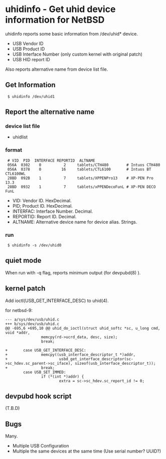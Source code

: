 # uhidinfo - Get uhid device information for NetBSD

uhidinfo reports some basic information from /dev/uhid* device.

   - USB Vendor ID
   - USB Product ID
   - USB Interface Number (only custom kernel with original patch)
   - USB HID report ID

Also reports alternative name from device list file.

## Get Information

```
 $ uhidinfo /dev/uhid1
```
 
## Report the alternative name
### device list file 
 - uhidlist

### format

```
 # VID  PID  INTERFACE REPORTID  ALTNAME
 056A  0302    0          2     tablets/CTH480        # Intuos CTH480
 056A  0378    0         16     tablets/CTL6100       # Intuos BT CTL6100WL
 28BD  092B    1          7     tablets/XPPENPro13    # XP-PEN Pro 13.3
 28BD  0932    1          7     tablets/xPPENDecoFunL # XP-PEN DECO FunL
```

 - VID: Vendor ID. HexDecimal.
 - PID; Product ID. HexDecimal.
 - INTERFAC: Interface Number. Decimal.
 - REPORTID: Report ID. Decimal.
 - ALTNAME: Alternative device name for device alias. Strings.

### run

```
 $ uhidinfo -s /dev/uhid0
```

## quiet mode

When run with -q flag, reports minimum output (for devpubd(8) ).

## kernel patch

Add ioctl(USB_GET_INTERFACE_DESC) to uhid(4).

for netbsd-9:
```
--- a/sys/dev/usb/uhid.c
+++ b/sys/dev/usb/uhid.c
@@ -695,6 +695,10 @@ uhid_do_ioctl(struct uhid_softc *sc, u_long cmd, void *addr,
                memcpy(rd->ucrd_data, desc, size);
                break;

+       case USB_GET_INTERFACE_DESC:
+               memcpy((usb_interface_descriptor_t *)addr,
+                       usbd_get_interface_descriptor(sc->sc_hdev.sc_parent->sc_iface), sizeof(usb_interface_descriptor_t));
+               break;
        case USB_SET_IMMED:
                if (*(int *)addr) {
                        extra = sc->sc_hdev.sc_report_id != 0;
```

## devpubd hook script

(T.B.D)

## Bugs

Many.

 - Multiple USB Configuration
 - Multiple the same devices at the same time (Use serial number? UUID?)
